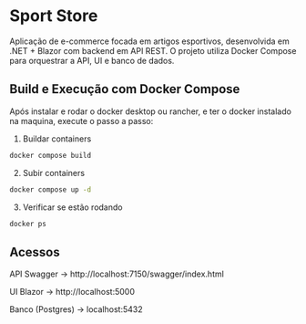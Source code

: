# Sport Store

Aplicação de e-commerce focada em artigos esportivos, desenvolvida em .NET + Blazor com backend em API REST.
O projeto utiliza Docker Compose para orquestrar a API, UI e banco de dados.

## Build e Execução com Docker Compose
Após instalar e rodar o docker desktop ou rancher, e ter o docker instalado na maquina, execute o passo a passo:

1. Buildar containers
```bash
docker compose build
```

2. Subir containers
```bash
docker compose up -d
```

3. Verificar se estão rodando
```bash
docker ps
```

## Acessos

API Swagger → http://localhost:7150/swagger/index.html

UI Blazor → http://localhost:5000

Banco (Postgres) → localhost:5432
